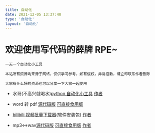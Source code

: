 ```yaml
---
title: 自动化
date: 2021-12-05 13:37:40
type: '自动化'
layout: '自动化'
---
```


# 欢迎使用写代码的薛牌 RPE~

```
一天一个自动化小工具
```

```
本站所有资源均来源于网络，仅供学习参考，如有侵权，非常抱歉，请立即联系作者删除
```

```
大家有什么好的资源也可以分享一下大家一起使用
```

- 水哥(不高兴就喝水)[python 自动化小工具](http://file.code520.com.cn/Water/waterRPA) [作者](https://space.bilibili.com/412704776/)

- word 转 pdf [源代码版](http://file.code520.com.cn/WordtoPDF/WordtoPDFSc.zip) [可直接食用版](http://file.code520.com.cn/WordtoPDF/WordtoPDFEdi.zip)

- [bilibili 视频批量下载器](http://file.code520.com.cn/BiliDown/DownKyi-1.4.0.zip)(软件安装包) [作者](https://github.com/leiurayer/downkyi)

- mp3<->wav[源代码版](http://file.code520.com.cn/MP3toWAV/MP3toWAV%28%E6%BA%90%E4%BB%A3%E7%A0%81%E7%89%88%29.zip) [可直接食用版](http://file.code520.com.cn/MP3toWAV/MP3toWAV%28%E5%8F%AF%E6%89%A7%E8%A1%8C%E6%96%87%E4%BB%B6%E7%89%88%29.zip) [作者](https://github.com/jokereven)
